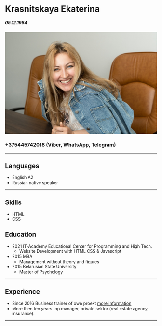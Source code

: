 # Krasnitskaya Ekaterina 
##### 05.12.1984
![Foto](foto.jpg)
### +375445742018 (Viber, WhatsApp, Telegram)
***
## **Languages** 
* English A2
* Russian native speaker
***
## **Skills**
* HTML
* CSS
## **Education**
* 2021 IT-Academy Educational Center for Programming and High Tech. 
    * Website Development with HTML CSS & Javascript
* 2015 MBA
    * Management without theory and figures
* 2015 Belarusian State University
    * Master of Psychology
***
## **Experience**
* Since 2016 Business trainer of own proekt [more information](https://agentam.by/) 
* More then ten years top manager, private sektor (real estate agency, insurance).
***
